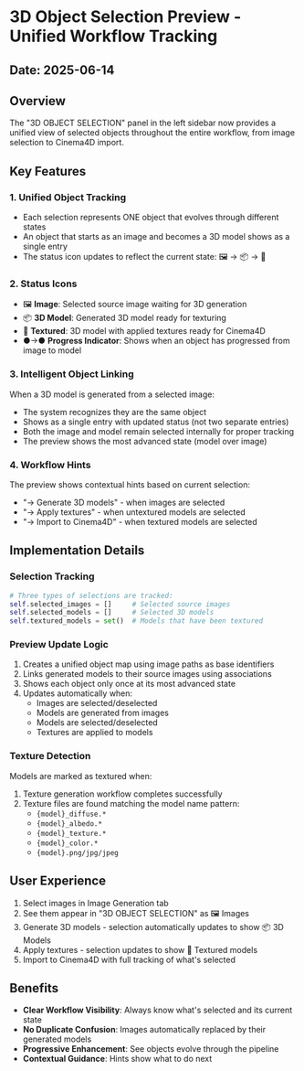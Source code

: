 # 3D Object Selection Preview - Unified Workflow Tracking

## Date: 2025-06-14

## Overview
The "3D OBJECT SELECTION" panel in the left sidebar now provides a unified view of selected objects throughout the entire workflow, from image selection to Cinema4D import.

## Key Features

### 1. Unified Object Tracking
- Each selection represents ONE object that evolves through different states
- An object that starts as an image and becomes a 3D model shows as a single entry
- The status icon updates to reflect the current state: 🖼️ → 📦 → 🎨

### 2. Status Icons
- 🖼️ **Image**: Selected source image waiting for 3D generation
- 📦 **3D Model**: Generated 3D model ready for texturing
- 🎨 **Textured**: 3D model with applied textures ready for Cinema4D
- ●→● **Progress Indicator**: Shows when an object has progressed from image to model

### 3. Intelligent Object Linking
When a 3D model is generated from a selected image:
- The system recognizes they are the same object
- Shows as a single entry with updated status (not two separate entries)
- Both the image and model remain selected internally for proper tracking
- The preview shows the most advanced state (model over image)

### 4. Workflow Hints
The preview shows contextual hints based on current selection:
- "→ Generate 3D models" - when images are selected
- "→ Apply textures" - when untextured models are selected  
- "→ Import to Cinema4D" - when textured models are selected

## Implementation Details

### Selection Tracking
```python
# Three types of selections are tracked:
self.selected_images = []     # Selected source images
self.selected_models = []     # Selected 3D models
self.textured_models = set()  # Models that have been textured
```

### Preview Update Logic
1. Creates a unified object map using image paths as base identifiers
2. Links generated models to their source images using associations
3. Shows each object only once at its most advanced state
4. Updates automatically when:
   - Images are selected/deselected
   - Models are generated from images
   - Models are selected/deselected
   - Textures are applied to models

### Texture Detection
Models are marked as textured when:
1. Texture generation workflow completes successfully
2. Texture files are found matching the model name pattern:
   - `{model}_diffuse.*`
   - `{model}_albedo.*`
   - `{model}_texture.*`
   - `{model}_color.*`
   - `{model}.png/jpg/jpeg`

## User Experience
1. Select images in Image Generation tab
2. See them appear in "3D OBJECT SELECTION" as 🖼️ Images
3. Generate 3D models - selection automatically updates to show 📦 3D Models
4. Apply textures - selection updates to show 🎨 Textured models
5. Import to Cinema4D with full tracking of what's selected

## Benefits
- **Clear Workflow Visibility**: Always know what's selected and its current state
- **No Duplicate Confusion**: Images automatically replaced by their generated models
- **Progressive Enhancement**: See objects evolve through the pipeline
- **Contextual Guidance**: Hints show what to do next